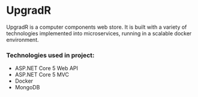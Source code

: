 # UpgradR

UpgradR is a computer components web store. 
It is built with a variety of technologies implemented into 
microservices, running in a scalable docker environment.

### Technologies used in project:
* ASP.NET Core 5 Web API
* ASP.NET Core 5 MVC
* Docker
* MongoDB

